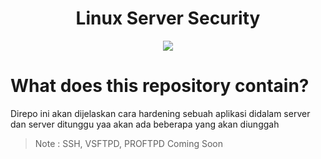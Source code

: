 <h1 align='center'>Linux Server Security</h1>
<div align='center'>
    <img src="https://external-content.duckduckgo.com/iu/?u=https%3A%2F%2Fwallpapercave.com%2Fwp%2Fwp2757834.gif&f=1&nofb=1" />
</div>


What does this repository contain?
==================================
Direpo ini akan dijelaskan cara hardening sebuah aplikasi didalam server dan server ditunggu yaa akan ada beberapa yang akan diunggah


> Note : SSH, VSFTPD, PROFTPD Coming Soon
